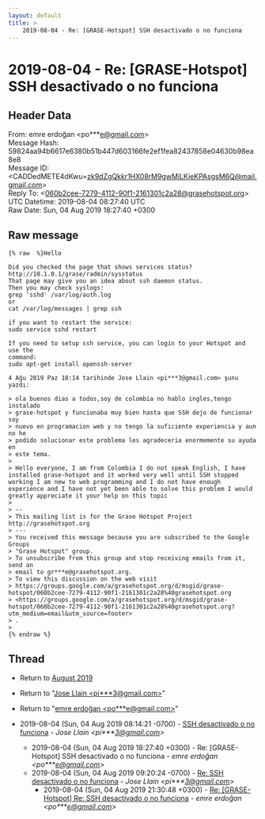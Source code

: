 ```yaml
---
layout: default
title: >
    2019-08-04 - Re: [GRASE-Hotspot] SSH desactivado o no funciona
---
```


# 2019-08-04 - Re: [GRASE-Hotspot] SSH desactivado o no funciona

## Header Data

From: emre erdoğan \<po***e@gmail.com\><br>
Message Hash: 59824aa94b6617e6380b51b447d603166fe2ef1fea82437858e04630b98ea8e8<br>
Message ID: \<CADDedMETE4dKwu=zk9dZgQkkr1HX08rM9gwMiLKieKPAsgsM6Q@mail.gmail.com\><br>
Reply To: \<060b2cee-7279-4112-90f1-2161301c2a28@grasehotspot.org\><br>
UTC Datetime: 2019-08-04 08:27:40 UTC<br>
Raw Date: Sun, 04 Aug 2019 18:27:40 +0300<br>

## Raw message

```
{% raw  %}Hello

Did you checked the page that shows services status?
http://10.1.0.1/grase/radmin/sysstatus
That page may give you an idea about ssh daemon status.
Then you may check syslogs:
grep 'sshd' /var/log/auth.log
or
cat /var/log/messages | grep ssh

if you want to restart the service:
sudo service sshd restart

If you need to setup ssh service, you can login to your Hotspot and use the
command:
sudo apt-get install openssh-server

4 Ağu 2019 Paz 18:14 tarihinde Jose Llain <pi***3@gmail.com> şunu
yazdı:

> ola buenos dias a todos,soy de colombia no hablo ingles,tengo instalado
> grase-hotspot y funcionaba muy bien hasta que SSH dejo de funcionar soy
> nuevo en programacion web y no tengo la suficiente experiencia y aun no he
> podido solucionar este problema les agradeceria enormemente su ayuda en
> este tema.
>
> Hello everyone, I am from Colombia I do not speak English, I have installed grase-hotspot and it worked very well until SSH stopped working I am new to web programming and I do not have enough experience and I have not yet been able to solve this problem I would greatly appreciate it your help on this topic
>
> --
> This mailing list is for the Grase Hotspot Project http://grasehotspot.org
> ---
> You received this message because you are subscribed to the Google Groups
> "Grase Hotspot" group.
> To unsubscribe from this group and stop receiving emails from it, send an
> email to gr***e@grasehotspot.org.
> To view this discussion on the web visit
> https://groups.google.com/a/grasehotspot.org/d/msgid/grase-hotspot/060b2cee-7279-4112-90f1-2161301c2a28%40grasehotspot.org
> <https://groups.google.com/a/grasehotspot.org/d/msgid/grase-hotspot/060b2cee-7279-4112-90f1-2161301c2a28%40grasehotspot.org?utm_medium=email&utm_source=footer>
> .
>
{% endraw %}
```

## Thread

+ Return to [August 2019](/archive/2019/08)

+ Return to "[Jose Llain <pi***3<span>@</span>gmail.com>](/authors/pi___3_at_gmail_com)"
+ Return to "[emre erdoğan <po***e<span>@</span>gmail.com>](/authors/po___e_at_gmail_com)"

+ 2019-08-04 (Sun, 04 Aug 2019 08:14:21 -0700) - [SSH desactivado o no funciona](/archive/2019/08/e686a5cccd7678268af3de768db68cc564648e68037493333a17da73a6e42003) - _Jose Llain \<pi***3@gmail.com\>_
  + 2019-08-04 (Sun, 04 Aug 2019 18:27:40 +0300) - Re: [GRASE-Hotspot] SSH desactivado o no funciona - _emre erdoğan \<po***e@gmail.com\>_
  + 2019-08-04 (Sun, 04 Aug 2019 09:20:24 -0700) - [Re: SSH desactivado o no funciona](/archive/2019/08/33120b163d3b4812a784632d51cb36f56fc738a76aaf2ae77f2e36603435980d) - _Jose Llain \<pi***3@gmail.com\>_
    + 2019-08-04 (Sun, 04 Aug 2019 21:30:48 +0300) - [Re: [GRASE-Hotspot] Re: SSH desactivado o no funciona](/archive/2019/08/68dbd6bd3d037fd8fef12bf7db4d9601cad4b42960b414c74bb0b9f0fffa8ad9) - _emre erdoğan \<po***e@gmail.com\>_

